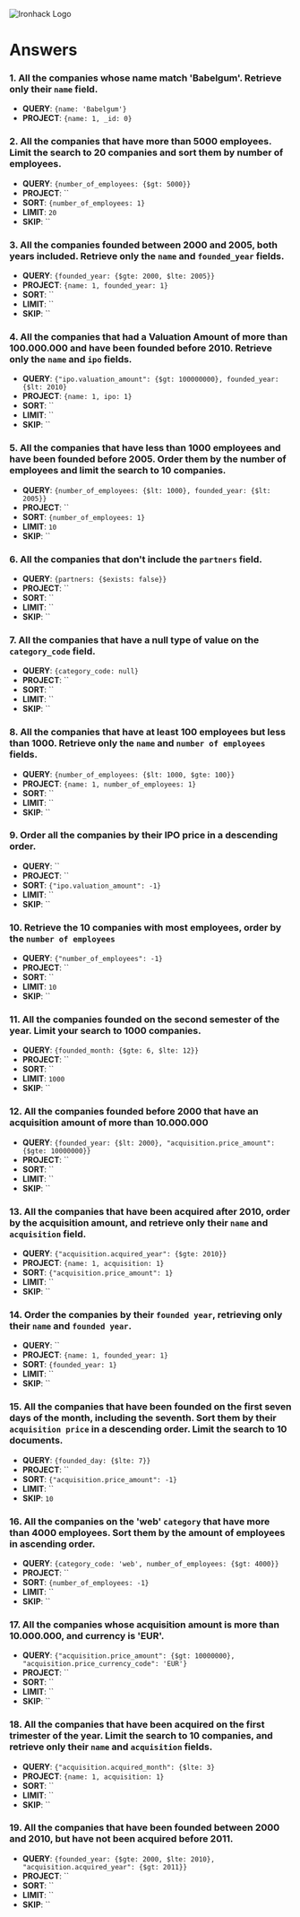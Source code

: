 ![Ironhack Logo](https://i.imgur.com/1QgrNNw.png)

# Answers

<!-- - **QUERY**: ``
- **PROJECT**: `` 
- **SORT**: ``
- **LIMIT**: ``
- **SKIP**: `` -->

### 1. All the companies whose name match 'Babelgum'. Retrieve only their `name` field.

<!-- Your Code Goes Here -->
- **QUERY**: `{name: 'Babelgum'}`
- **PROJECT**: `{name: 1, _id: 0}` 

### 2. All the companies that have more than 5000 employees. Limit the search to 20 companies and sort them by **number of employees**.

<!-- Your Code Goes Here -->
 - **QUERY**: `{number_of_employees: {$gt: 5000}}`
- **PROJECT**: `` 
- **SORT**: `{number_of_employees: 1}`
- **LIMIT**: `20`
- **SKIP**: ``

### 3. All the companies founded between 2000 and 2005, both years included. Retrieve only the `name` and `founded_year` fields.

<!-- Your Code Goes Here -->
- **QUERY**: `{founded_year: {$gte: 2000, $lte: 2005}}`
- **PROJECT**: `{name: 1, founded_year: 1}` 
- **SORT**: ``
- **LIMIT**: ``
- **SKIP**: ``

### 4. All the companies that had a Valuation Amount of more than 100.000.000 and have been founded before 2010. Retrieve only the `name` and `ipo` fields.

<!-- Your Code Goes Here -->
- **QUERY**: `{"ipo.valuation_amount": {$gt: 100000000}, founded_year: {$lt: 2010}`
- **PROJECT**: `{name: 1, ipo: 1}` 
- **SORT**: ``
- **LIMIT**: ``
- **SKIP**: `` 

### 5. All the companies that have less than 1000 employees and have been founded before 2005. Order them by the number of employees and limit the search to 10 companies.

<!-- Your Code Goes Here -->
- **QUERY**: `{number_of_employees: {$lt: 1000}, founded_year: {$lt: 2005}}`
- **PROJECT**: `` 
- **SORT**: `{number_of_employees: 1}`
- **LIMIT**: `10`
- **SKIP**: `` 

### 6. All the companies that don't include the `partners` field.

<!-- Your Code Goes Here -->
- **QUERY**: `{partners: {$exists: false}}`
- **PROJECT**: `` 
- **SORT**: ``
- **LIMIT**: ``
- **SKIP**: `` 

### 7. All the companies that have a null type of value on the `category_code` field.

<!-- Your Code Goes Here -->
- **QUERY**: `{category_code: null}`
- **PROJECT**: `` 
- **SORT**: ``
- **LIMIT**: ``
- **SKIP**: `` 

### 8. All the companies that have at least 100 employees but less than 1000. Retrieve only the `name` and `number of employees` fields.

<!-- Your Code Goes Here -->
- **QUERY**: `{number_of_employees: {$lt: 1000, $gte: 100}}`
- **PROJECT**: `{name: 1, number_of_employees: 1}` 
- **SORT**: ``
- **LIMIT**: ``
- **SKIP**: `` 

### 9. Order all the companies by their IPO price in a descending order.

<!-- Your Code Goes Here -->
- **QUERY**: ``
- **PROJECT**: `` 
- **SORT**: `{"ipo.valuation_amount": -1}`
- **LIMIT**: ``
- **SKIP**: `` 
### 10. Retrieve the 10 companies with most employees, order by the `number of employees`

<!-- Your Code Goes Here -->
- **QUERY**: `{"number_of_employees": -1}`
- **PROJECT**: `` 
- **SORT**: ``
- **LIMIT**: `10`
- **SKIP**: `` 

### 11. All the companies founded on the second semester of the year. Limit your search to 1000 companies.

<!-- Your Code Goes Here -->
- **QUERY**: `{founded_month: {$gte: 6, $lte: 12}}`
- **PROJECT**: `` 
- **SORT**: ``
- **LIMIT**: `1000`
- **SKIP**: `` 
### 12. All the companies founded before 2000 that have an acquisition amount of more than 10.000.000

<!-- Your Code Goes Here -->
- **QUERY**: `{founded_year: {$lt: 2000}, "acquisition.price_amount": {$gte: 10000000}}`
- **PROJECT**: `` 
- **SORT**: ``
- **LIMIT**: ``
- **SKIP**: `` 
### 13. All the companies that have been acquired after 2010, order by the acquisition amount, and retrieve only their `name` and `acquisition` field.

<!-- Your Code Goes Here -->
- **QUERY**: `{"acquisition.acquired_year": {$gte: 2010}}`
- **PROJECT**: `{name: 1, acquisition: 1}` 
- **SORT**: `{"acquisition.price_amount": 1}`
- **LIMIT**: ``
- **SKIP**: `` 
### 14. Order the companies by their `founded year`, retrieving only their `name` and `founded year`.

<!-- Your Code Goes Here -->
- **QUERY**: ``
- **PROJECT**: `{name: 1, founded_year: 1}` 
- **SORT**: `{founded_year: 1}`
- **LIMIT**: ``
- **SKIP**: `` 

### 15. All the companies that have been founded on the first seven days of the month, including the seventh. Sort them by their `acquisition price` in a descending order. Limit the search to 10 documents.

<!-- Your Code Goes Here -->
- **QUERY**: `{founded_day: {$lte: 7}}`
- **PROJECT**: `` 
- **SORT**: `{"acquisition.price_amount": -1}`
- **LIMIT**: ``
- **SKIP**: `10` 

### 16. All the companies on the 'web' `category` that have more than 4000 employees. Sort them by the amount of employees in ascending order.

<!-- Your Code Goes Here -->
- **QUERY**: `{category_code: 'web', number_of_employees: {$gt: 4000}}`
- **PROJECT**: `` 
- **SORT**: `{number_of_employees: -1}`
- **LIMIT**: ``
- **SKIP**: `` 

### 17. All the companies whose acquisition amount is more than 10.000.000, and currency is 'EUR'.

<!-- Your Code Goes Here -->
- **QUERY**: `{"acquisition.price_amount": {$gt: 10000000}, "acquisition.price_currency_code": 'EUR'}`
- **PROJECT**: `` 
- **SORT**: ``
- **LIMIT**: ``
- **SKIP**: `` 

### 18. All the companies that have been acquired on the first trimester of the year. Limit the search to 10 companies, and retrieve only their `name` and `acquisition` fields.

<!-- Your Code Goes Here -->
- **QUERY**: `{"acquisition.acquired_month": {$lte: 3}`
- **PROJECT**: `{name: 1, acquisition: 1}` 
- **SORT**: ``
- **LIMIT**: ``
- **SKIP**: `` 

### 19. All the companies that have been founded between 2000 and 2010, but have not been acquired before 2011.

<!-- Your Code Goes Here -->
- **QUERY**: `{founded_year: {$gte: 2000, $lte: 2010}, "acquisition.acquired_year": {$gt: 2011}}`
- **PROJECT**: `` 
- **SORT**: ``
- **LIMIT**: ``
- **SKIP**: `` 

